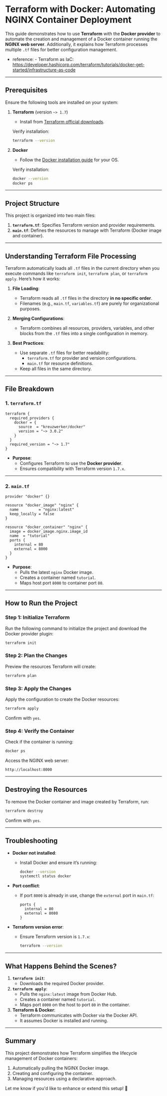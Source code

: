
# Terraform with Docker: Automating NGINX Container Deployment

This guide demonstrates how to use **Terraform** with the **Docker provider** to automate the creation and management of a Docker container running the **NGINX web server**. Additionally, it explains how Terraform processes multiple `.tf` files for better configuration management.

* reference: - Terraform as IaC: https://developer.hashicorp.com/terraform/tutorials/docker-get-started/infrastructure-as-code

---

## **Prerequisites**

Ensure the following tools are installed on your system:

1. **Terraform** (version `~> 1.7`)
   - Install from [Terraform official downloads](https://developer.hashicorp.com/terraform/downloads).

   Verify installation:
   ```bash
   terraform --version
   ```

2. **Docker**
   - Follow the [Docker installation guide](https://docs.docker.com/get-docker/) for your OS.

   Verify installation:
   ```bash
   docker --version
   docker ps
   ```

---

## **Project Structure**

This project is organized into two main files:

1. **`terraform.tf`**: Specifies Terraform version and provider requirements.
2. **`main.tf`**: Defines the resources to manage with Terraform (Docker image and container).

---

## **Understanding Terraform File Processing**

Terraform automatically loads all `.tf` files in the current directory when you execute commands like `terraform init`, `terraform plan`, or `terraform apply`. Here’s how it works:

1. **File Loading**:
   - Terraform reads all `.tf` files in the directory **in no specific order**.
   - Filenames (e.g., `main.tf`, `variables.tf`) are purely for organizational purposes.

2. **Merging Configurations**:
   - Terraform combines all resources, providers, variables, and other blocks from the `.tf` files into a single configuration in memory.

3. **Best Practices**:
   - Use separate `.tf` files for better readability:
     - `terraform.tf` for provider and version configurations.
     - `main.tf` for resource definitions.
   - Keep all files in the same directory.

---

## **File Breakdown**

### 1. `terraform.tf`

```hcl
terraform {
  required_providers {
    docker = {
      source  = "kreuzwerker/docker"
      version = "~> 3.0.2"
    }
  }
  required_version = "~> 1.7"
}
```

- **Purpose**:
  - Configures Terraform to use the **Docker provider**.
  - Ensures compatibility with Terraform version `1.7.x`.

---

### 2. `main.tf`

```hcl
provider "docker" {}

resource "docker_image" "nginx" {
  name         = "nginx:latest"
  keep_locally = false
}

resource "docker_container" "nginx" {
  image = docker_image.nginx.image_id
  name  = "tutorial"
  ports {
    internal = 80
    external = 8000
  }
}
```

- **Purpose**:
  - Pulls the latest `nginx` Docker image.
  - Creates a container named `tutorial`.
  - Maps host port `8000` to container port `80`.

---

## **How to Run the Project**

### Step 1: Initialize Terraform
Run the following command to initialize the project and download the Docker provider plugin:

```bash
terraform init
```

### Step 2: Plan the Changes
Preview the resources Terraform will create:

```bash
terraform plan
```

### Step 3: Apply the Changes
Apply the configuration to create the Docker resources:

```bash
terraform apply
```

Confirm with `yes`.

### Step 4: Verify the Container
Check if the container is running:

```bash
docker ps
```

Access the NGINX web server:

```
http://localhost:8000
```

---

## **Destroying the Resources**

To remove the Docker container and image created by Terraform, run:

```bash
terraform destroy
```

Confirm with `yes`.

---

## **Troubleshooting**

- **Docker not installed**:
   - Install Docker and ensure it’s running:  
     ```bash
     docker --version
     systemctl status docker
     ```

- **Port conflict**:
   - If port `8000` is already in use, change the `external` port in `main.tf`:
     ```hcl
     ports {
       internal = 80
       external = 8080
     }
     ```

- **Terraform version error**:
   - Ensure Terraform version is `1.7.x`:
     ```bash
     terraform --version
     ```

---

## **What Happens Behind the Scenes?**

1. **`terraform init`**:
   - Downloads the required Docker provider.
2. **`terraform apply`**:
   - Pulls the `nginx:latest` image from Docker Hub.
   - Creates a container named `tutorial`.
   - Maps port `8000` on the host to port `80` in the container.
3. **Terraform & Docker**:
   - Terraform communicates with Docker via the Docker API.
   - It assumes Docker is installed and running.

---

## **Summary**

This project demonstrates how Terraform simplifies the lifecycle management of Docker containers:

1. Automatically pulling the NGINX Docker image.
2. Creating and configuring the container.
3. Managing resources using a declarative approach.

Let me know if you'd like to enhance or extend this setup! 🚀